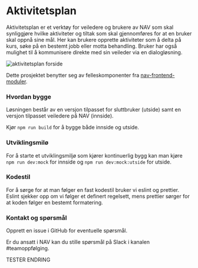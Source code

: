 # Aktivitetsplan

Aktivitetsplan er et verktøy for veiledere og brukere av NAV som skal synliggjøre hvilke aktiviteter og tiltak som skal
gjennomføres for at en bruker skal oppnå sine mål. Her kan brukere opprette aktiviteter som å delta på kurs, søke 
på en bestemt jobb eller motta behandling. Bruker har også mulighet til å kommunisere direkte med sin veileder via en dialogløsning.  

![aktivitetsplan forside](/screenshots/forside.png)

Dette prosjektet benytter seg av felleskomponenter fra [nav-frontend-moduler](https://github.com/navikt/nav-frontend-moduler).

### Hvordan bygge

Løsningen består av en versjon tilpasset for sluttbruker (utside) samt en versjon tilpasset veiledere på NAV (innside).

Kjør `npm run build` for å bygge både innside og utside.

### Utviklingsmilø

For å starte et utviklingsmiljø som kjører kontinuerlig bygg kan man kjøre `npm run dev:mock` for innside og 
`npm run dev:mock:utside` for utside.

### Kodestil

For å sørge for at man følger en fast kodestil bruker vi eslint og prettier. Eslint
sjekker opp om vi følger et definert regelsett, mens prettier sørger for at koden
følger en bestemt formatering.

### Kontakt og spørsmål

Opprett en issue i GitHub for eventuelle spørsmål.
 
Er du ansatt i NAV kan du stille spørsmål på Slack i kanalen #teamoppfølging.


TESTER ENDRING
